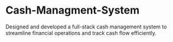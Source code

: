 # Cash-Managment-System
Designed and developed a full-stack cash management system to streamline financial operations and track cash flow efficiently.
